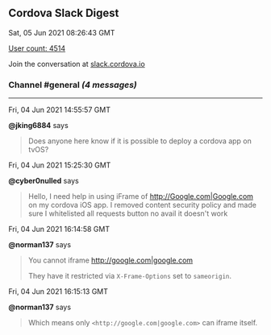 ## Cordova Slack Digest
Sat, 05 Jun 2021 08:26:43 GMT

[User count: 4514](https://cordova.slack.com/)


Join the conversation at [slack.cordova.io](http://slack.cordova.io/)

### __Channel #general__ _(4 messages)_
---

Fri, 04 Jun 2021 14:55:57 GMT

__@jking6884__ says 
> Does anyone here know if it is possible to deploy a cordova app on tvOS?
> 

Fri, 04 Jun 2021 15:25:30 GMT

__@cyber0nulled__ says 
> Hello, I need help in using iFrame of <http://Google.com|Google.com> on my cordova iOS app. I removed content security policy and made sure I whitelisted all requests button no avail it doesn't work
> 

Fri, 04 Jun 2021 16:14:58 GMT

__@norman137__ says 
> You cannot iframe <http://google.com|google.com>
> 
> They have it restricted via `X-Frame-Options` set to `sameorigin`.
> 

Fri, 04 Jun 2021 16:15:13 GMT

__@norman137__ says 
> Which means only `<http://google.com|google.com>` can iframe itself.
> 
